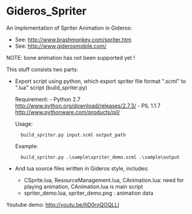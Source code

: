Gideros_Spriter
===============

An implementation of Spriter Animation in Gideros: 
+ See: http://www.brashmonkey.com/spriter.htm
+ See: http://www.giderosmobile.com/

NOTE: bone animation has not been supported yet !

This stuff consists two parts: 

+ Export script using python, which export spriter file format ".scml" to ".lua" script (build_spriter.py)
	
	Requirement:
		- Python 2.7 http://www.python.org/download/releases/2.7.3/
		- PIL 1.1.7 http://www.pythonware.com/products/pil/

	Usage:
		
		build_spriter.py input.scml output_path
	Example:
	
		build_spriter.py .\sample\spriter_demo.scml .\sample\output

+ And lua source files written in Gideros style, includes:
	+ CSprite.lua, ResourceManagement.lua, CAnimation.lua: need for playing animation, CAnimation.lua is main script
	+ spriter_demo.lua, spriter_demo.png : animation data

Youtube demo: http://youtu.be/hD0rnQOQLLI
